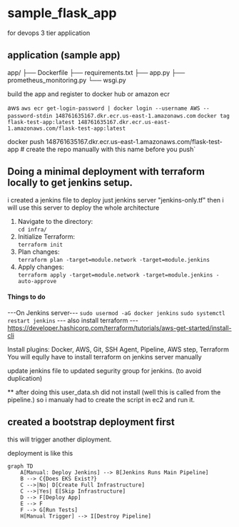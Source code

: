 # sample_flask_app
for devops 3 tier application

## application (sample app)
app/
├── Dockerfile
├── requirements.txt
├── app.py
├── prometheus_monitoring.py
└── wsgi.py

build the app and register to docker hub or amazon ecr

aws 
`aws ecr get-login-password | docker login --username AWS --password-stdin 148761635167.dkr.ecr.us-east-1.amazonaws.com`
`docker tag flask-test-app:latest 148761635167.dkr.ecr.us-east-1.amazonaws.com/flask-test-app:latest`

docker push 148761635167.dkr.ecr.us-east-1.amazonaws.com/flask-test-app # create the repo manually with this name before you push`

## Doing a minimal deployment with terraform locally to get jenkins setup.
i created a jenkins file to deploy just jenkins server "jenkins-only.tf"
then i will use this server to deploy the whole architecture

1. Navigate to the directory:  
   `cd infra/`  
2. Initialize Terraform:  
   `terraform init`  
3. Plan changes:  
   `terraform plan -target=module.network -target=module.jenkins`  
4. Apply changes:  
   `terraform apply -target=module.network -target=module.jenkins -auto-approve`

#### Things to do 
---On Jenkins server---
`sudo usermod -aG docker jenkins`
`sudo systemctl restart jenkins`
--- also install terraform ---
https://developer.hashicorp.com/terraform/tutorials/aws-get-started/install-cli


Install plugins:
Docker, AWS, Git, SSH Agent, Pipeline, AWS step, Terraform
You will eqully have to install terraform on jenkins server manually

update jenkins file to updated segurity group for jenkins. (to avoid duplication)

** after doing this user_data.sh did not install (well this is called from the pipeline.) so i manualy had to create the script in ec2 and run it. 

## created a bootstrap deployment first
this will trigger another diployment.

deployment is like this 
```mermaid
graph TD
    A[Manual: Deploy Jenkins] --> B[Jenkins Runs Main Pipeline]
    B --> C{Does EKS Exist?}
    C -->|No| D[Create Full Infrastructure]
    C -->|Yes| E[Skip Infrastructure]
    D --> F[Deploy App]
    E --> F
    F --> G[Run Tests]
    H[Manual Trigger] --> I[Destroy Pipeline]
```